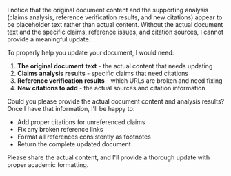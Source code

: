 I notice that the original document content and the supporting analysis (claims analysis, reference verification results, and new citations) appear to be placeholder text rather than actual content. Without the actual document text and the specific claims, reference issues, and citation sources, I cannot provide a meaningful update.

To properly help you update your document, I would need:

1. **The original document text** - the actual content that needs updating
2. **Claims analysis results** - specific claims that need citations
3. **Reference verification results** - which URLs are broken and need fixing
4. **New citations to add** - the actual sources and citation information

Could you please provide the actual document content and analysis results? Once I have that information, I'll be happy to:

- Add proper citations for unreferenced claims
- Fix any broken reference links
- Format all references consistently as footnotes
- Return the complete updated document

Please share the actual content, and I'll provide a thorough update with proper academic formatting.